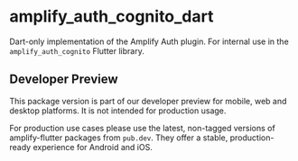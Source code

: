 # amplify_auth_cognito_dart

Dart-only implementation of the Amplify Auth plugin. For internal use in the `amplify_auth_cognito` Flutter library.

## Developer Preview

This package version is part of our developer preview for mobile, web and desktop platforms. It is not intended for production usage. 

For production use cases please use the latest, non-tagged versions of amplify-flutter packages from `pub.dev`. They offer a stable, production-ready experience for Android and iOS.
